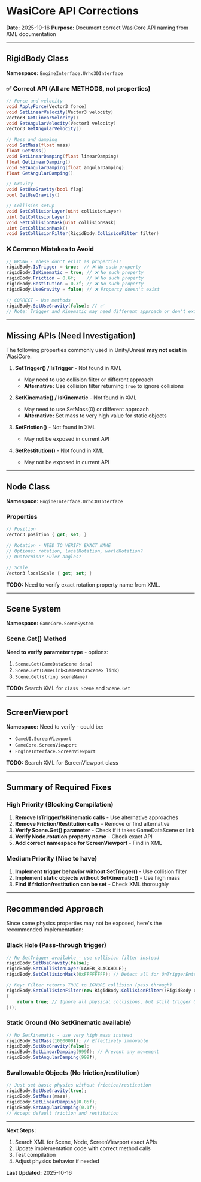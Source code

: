# WasiCore API Corrections

**Date:** 2025-10-16
**Purpose:** Document correct WasiCore API naming from XML documentation

---

## RigidBody Class

**Namespace:** `EngineInterface.Urho3DInterface`

### ✅ Correct API (All are METHODS, not properties)

```csharp
// Force and velocity
void ApplyForce(Vector3 force)
void SetLinearVelocity(Vector3 velocity)
Vector3 GetLinearVelocity()
void SetAngularVelocity(Vector3 velocity)
Vector3 GetAngularVelocity()

// Mass and damping
void SetMass(float mass)
float GetMass()
void SetLinearDamping(float linearDamping)
float GetLinearDamping()
void SetAngularDamping(float angularDamping)
float GetAngularDamping()

// Gravity
void SetUseGravity(bool flag)
bool GetUseGravity()

// Collision setup
void SetCollisionLayer(uint collisionLayer)
uint GetCollisionLayer()
void SetCollisionMask(uint collisionMask)
uint GetCollisionMask()
void SetCollisionFilter(RigidBody.CollisionFilter filter)
```

### ❌ Common Mistakes to Avoid

```csharp
// WRONG - These don't exist as properties!
rigidBody.IsTrigger = true;  // ❌ No such property
rigidBody.IsKinematic = true; // ❌ No such property
rigidBody.Friction = 0.6f;    // ❌ No such property
rigidBody.Restitution = 0.3f; // ❌ No such property
rigidBody.UseGravity = false; // ❌ Property doesn't exist

// CORRECT - Use methods
rigidBody.SetUseGravity(false); // ✅
// Note: Trigger and Kinematic may need different approach or don't exist
```

---

## Missing APIs (Need Investigation)

The following properties commonly used in Unity/Unreal **may not exist** in WasiCore:

1. **SetTrigger() / IsTrigger** - Not found in XML
   - May need to use collision filter or different approach
   - **Alternative:** Use collision filter returning `true` to ignore collisions

2. **SetKinematic() / IsKinematic** - Not found in XML
   - May need to use SetMass(0) or different approach
   - **Alternative:** Set mass to very high value for static objects

3. **SetFriction()** - Not found in XML
   - May not be exposed in current API

4. **SetRestitution()** - Not found in XML
   - May not be exposed in current API

---

## Node Class

**Namespace:** `EngineInterface.Urho3DInterface`

### Properties

```csharp
// Position
Vector3 position { get; set; }

// Rotation - NEED TO VERIFY EXACT NAME
// Options: rotation, localRotation, worldRotation?
// Quaternion? Euler angles?

// Scale
Vector3 localScale { get; set; }
```

**TODO:** Need to verify exact rotation property name from XML.

---

## Scene System

**Namespace:** `GameCore.SceneSystem`

### Scene.Get() Method

**Need to verify parameter type** - options:
1. `Scene.Get(GameDataScene data)`
2. `Scene.Get(GameLink<GameDataScene> link)`
3. `Scene.Get(string sceneName)`

**TODO:** Search XML for `class Scene` and `Scene.Get`

---

## ScreenViewport

**Namespace:** Need to verify - could be:
- `GameUI.ScreenViewport`
- `GameCore.ScreenViewport`
- `EngineInterface.ScreenViewport`

**TODO:** Search XML for ScreenViewport class

---

## Summary of Required Fixes

### High Priority (Blocking Compilation)

1. **Remove IsTrigger/IsKinematic calls** - Use alternative approaches
2. **Remove Friction/Restitution calls** - Remove or find alternative
3. **Verify Scene.Get() parameter** - Check if it takes GameDataScene or link
4. **Verify Node.rotation property name** - Check exact API
5. **Add correct namespace for ScreenViewport** - Find in XML

### Medium Priority (Nice to have)

1. **Implement trigger behavior without SetTrigger()** - Use collision filter
2. **Implement static objects without SetKinematic()** - Use high mass
3. **Find if friction/restitution can be set** - Check XML thoroughly

---

## Recommended Approach

Since some physics properties may not be exposed, here's the recommended implementation:

### Black Hole (Pass-through trigger)

```csharp
// No SetTrigger available - use collision filter instead
rigidBody.SetUseGravity(false);
rigidBody.SetCollisionLayer(LAYER_BLACKHOLE);
rigidBody.SetCollisionMask(0xFFFFFFFF); // Detect all for OnTriggerEnter

// Key: Filter returns TRUE to IGNORE collision (pass through)
rigidBody.SetCollisionFilter(new RigidBody.CollisionFilter((RigidBody other, Vector3 contact) =>
{
    return true; // Ignore all physical collisions, but still trigger OnTriggerEnter
}));
```

### Static Ground (No SetKinematic available)

```csharp
// No SetKinematic - use very high mass instead
rigidBody.SetMass(1000000f); // Effectively immovable
rigidBody.SetUseGravity(false);
rigidBody.SetLinearDamping(999f); // Prevent any movement
rigidBody.SetAngularDamping(999f);
```

### Swallowable Objects (No friction/restitution)

```csharp
// Just set basic physics without friction/restitution
rigidBody.SetUseGravity(true);
rigidBody.SetMass(mass);
rigidBody.SetLinearDamping(0.05f);
rigidBody.SetAngularDamping(0.1f);
// Accept default friction and restitution
```

---

**Next Steps:**
1. Search XML for Scene, Node, ScreenViewport exact APIs
2. Update implementation code with correct method calls
3. Test compilation
4. Adjust physics behavior if needed

**Last Updated:** 2025-10-16
